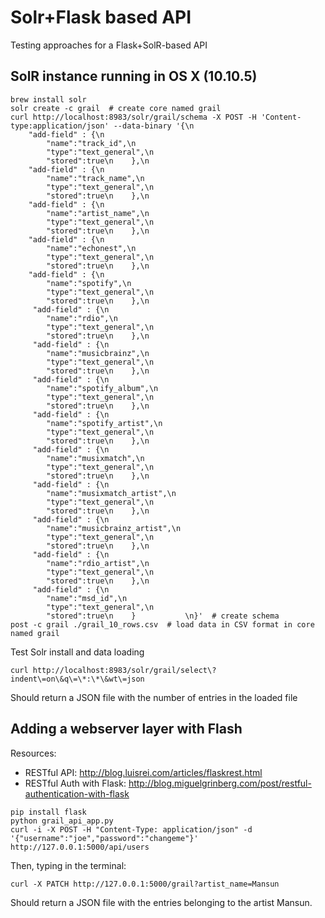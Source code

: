 # Solr+Flask based API 
Testing approaches for a Flask+SolR-based API

## SolR instance running in OS X (10.10.5)

```
brew install solr
solr create -c grail  # create core named grail
curl http://localhost:8983/solr/grail/schema -X POST -H 'Content-type:application/json' --data-binary '{\n    
	"add-field" : {\n        
		"name":"track_id",\n        
		"type":"text_general",\n        
		"stored":true\n    },\n    
	"add-field" : {\n        
		"name":"track_name",\n        
		"type":"text_general",\n        
		"stored":true\n    },\n    
	"add-field" : {\n        
		"name":"artist_name",\n        
		"type":"text_general",\n        
		"stored":true\n    },\n    
	"add-field" : {\n        
		"name":"echonest",\n        
		"type":"text_general",\n        
		"stored":true\n    },\n   
	"add-field" : {\n        
		"name":"spotify",\n        
		"type":"text_general",\n        
		"stored":true\n    },\n   
	 "add-field" : {\n        
	 	"name":"rdio",\n        
	 	"type":"text_general",\n        
	 	"stored":true\n    },\n    
	 "add-field" : {\n        
	 	"name":"musicbrainz",\n        
	 	"type":"text_general",\n        
	 	"stored":true\n    },\n    
	 "add-field" : {\n        
	 	"name":"spotify_album",\n        
	 	"type":"text_general",\n        
	 	"stored":true\n    },\n    
	 "add-field" : {\n        
	 	"name":"spotify_artist",\n        
	 	"type":"text_general",\n        
	 	"stored":true\n    },\n    
	 "add-field" : {\n        
	 	"name":"musixmatch",\n        
	 	"type":"text_general",\n        
	 	"stored":true\n    },\n    
	 "add-field" : {\n        
	 	"name":"musixmatch_artist",\n        
	 	"type":"text_general",\n        
	 	"stored":true\n    },\n    
	 "add-field" : {\n        
	 	"name":"musicbrainz_artist",\n        
	 	"type":"text_general",\n        
	 	"stored":true\n    },\n    
	 "add-field" : {\n        
	 	"name":"rdio_artist",\n        
	 	"type":"text_general",\n        
	 	"stored":true\n    },\n    
	 "add-field" : {\n        
	 	"name":"msd_id",\n        
	 	"type":"text_general",\n        
	 	"stored":true\n    }           \n}'  # create schema
post -c grail ./grail_10_rows.csv  # load data in CSV format in core named grail
```
Test Solr install and data loading
```
curl http://localhost:8983/solr/grail/select\?indent\=on\&q\=\*:\*\&wt\=json
```
Should return a JSON file with the number of entries in the loaded file


## Adding a webserver layer with Flash

Resources:
- RESTful API: http://blog.luisrei.com/articles/flaskrest.html
- RESTful Auth with Flask: http://blog.miguelgrinberg.com/post/restful-authentication-with-flask

```
pip install flask
python grail_api_app.py
curl -i -X POST -H "Content-Type: application/json" -d '{"username":"joe","password":"changeme"}' http://127.0.0.1:5000/api/users
```

Then, typing in the terminal: 
```
curl -X PATCH http://127.0.0.1:5000/grail?artist_name=Mansun
```

Should return a JSON file with the entries belonging to the artist Mansun.